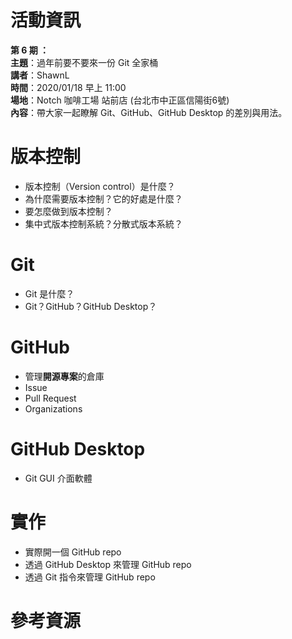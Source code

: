 # 活動資訊

**第 6 期 ：**<br>
**主題**：過年前要不要來一份 Git 全家桶<br>
**講者**：ShawnL<br>
**時間**：2020/01/18 早上 11:00<br>
**場地**：Notch 咖啡工場 站前店 (台北市中正區信陽街6號) <br>
**內容**：帶大家一起瞭解 Git、GitHub、GitHub Desktop 的差別與用法。 <br>

# 版本控制
- 版本控制（Version control）是什麼？
- 為什麼需要版本控制？它的好處是什麼？
- 要怎麼做到版本控制？
- 集中式版本控制系統？分散式版本系統？

# Git
- Git 是什麼？
- Git？GitHub？GitHub Desktop？

# GitHub
- 管理**開源專案**的倉庫
- Issue
- Pull Request
- Organizations

# GitHub Desktop
- Git GUI 介面軟體

# 實作
- 實際開一個 GitHub repo
- 透過 GitHub Desktop 來管理 GitHub repo
- 透過 Git 指令來管理 GitHub repo

# 參考資源

